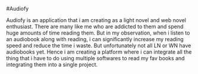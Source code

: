#Audiofy

Audiofy is an application that i am creating as a light novel and web novel enthusiast. There are many like me who are addicted to them and spend huge amounts of time reading them. But in my observation, when i listen to an audiobook along with reading, i can significantly increase my reading speed and reduce the time i waste. But unfortunately not all LN or WN have audiobooks yet. Hence i am creating a platform where i can integrate all the thing that i have to do using multiple softwares to read my fav books and integrating them into a single project.